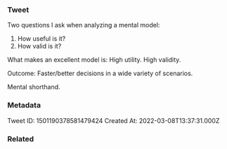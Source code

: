 ### Tweet
Two questions I ask when analyzing a mental model:
1) How useful is it?
2) How valid is it?

What makes an excellent model is:
High utility. High validity.

Outcome: Faster/better decisions in a wide variety of scenarios. 

Mental shorthand.

### Metadata
Tweet ID: 1501190378581479424
Created At: 2022-03-08T13:37:31.000Z

### Related


